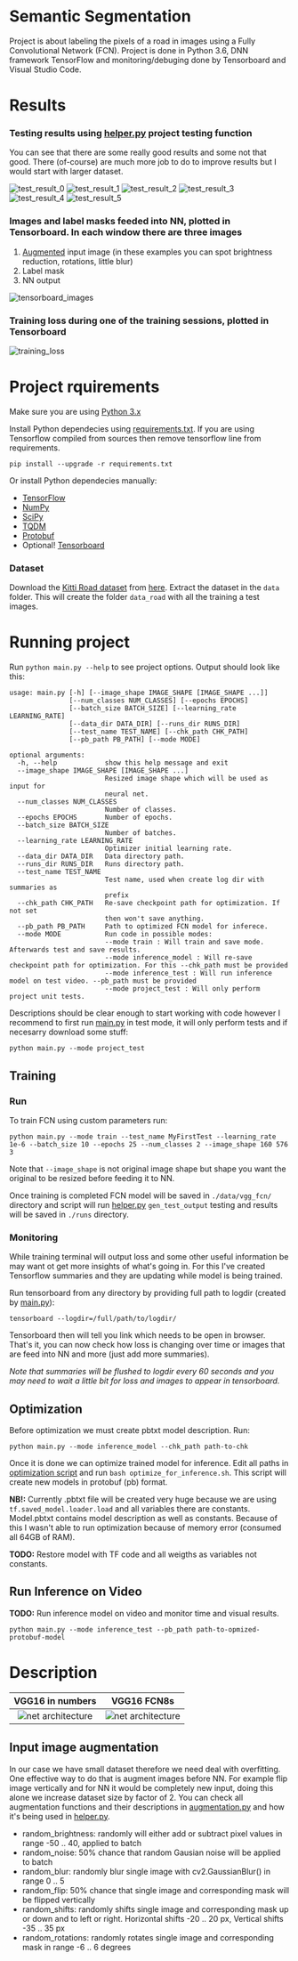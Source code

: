 # Semantic Segmentation

Project is about labeling the pixels of a road in images using a Fully Convolutional Network (FCN). Project is done in Python 3.6, DNN framework TensorFlow and monitoring/debuging done by Tensorboard and Visual Studio Code.

# Results

### Testing results using [helper.py](helper.py) project testing function

You can see that there are some really good results and some not that good. There (of-course) are much more job to do to improve results but I would start with larger dataset.

![test_result_0](test_results/um_000005.png)
![test_result_1](test_results/um_000018.png)
![test_result_2](test_results/um_000032.png)
![test_result_3](test_results/uu_000010.png)
![test_result_4](test_results/uu_000025.png)
![test_result_5](test_results/uu_000030.png)

### Images and label masks feeded into NN, plotted in Tensorboard. In each window there are three images

1. [Augmented](#input-image-augmentation) input image (in these examples you can spot brightness reduction, rotations, little blur)
2. Label mask
3. NN output

![tensorboard_images](images/tensorboard_images.png)

### Training loss during one of the training sessions, plotted in Tensorboard

![training_loss](images/training_loss.png)

# Project rquirements

Make sure you are using [Python 3.x](https://www.python.org/)

Install Python dependecies using [requirements.txt](requirements.txt). If you are using Tensorflow compiled from sources then remove tensorflow line from requirements.

```pip install --upgrade -r requirements.txt```

Or install Python dependecies manually:

 - [TensorFlow](https://www.tensorflow.org/)
 - [NumPy](http://www.numpy.org/)
 - [SciPy](https://www.scipy.org/)
 - [TQDM](https://pypi.python.org/pypi/tqdm)
 - [Protobuf](https://github.com/google/protobuf/tree/master/python)
 - Optional! [Tensorboard](https://www.tensorflow.org/get_started/summaries_and_tensorboard)

### Dataset

Download the [Kitti Road dataset](http://www.cvlibs.net/datasets/kitti/eval_road.php) from [here](http://www.cvlibs.net/download.php?file=data_road.zip).  Extract the dataset in the `data` folder.  This will create the folder `data_road` with all the training a test images.

# Running project

Run `python main.py --help` to see project options. Output should look like this:

```
usage: main.py [-h] [--image_shape IMAGE_SHAPE [IMAGE_SHAPE ...]]
               [--num_classes NUM_CLASSES] [--epochs EPOCHS]
               [--batch_size BATCH_SIZE] [--learning_rate LEARNING_RATE]
               [--data_dir DATA_DIR] [--runs_dir RUNS_DIR]
               [--test_name TEST_NAME] [--chk_path CHK_PATH]
               [--pb_path PB_PATH] [--mode MODE]

optional arguments:
  -h, --help            show this help message and exit
  --image_shape IMAGE_SHAPE [IMAGE_SHAPE ...]
                        Resized image shape which will be used as input for
                        neural net.
  --num_classes NUM_CLASSES
                        Number of classes.
  --epochs EPOCHS       Number of epochs.
  --batch_size BATCH_SIZE
                        Number of batches.
  --learning_rate LEARNING_RATE
                        Optimizer initial learning rate.
  --data_dir DATA_DIR   Data directory path.
  --runs_dir RUNS_DIR   Runs directory path.
  --test_name TEST_NAME
                        Test name, used when create log dir with summaries as
                        prefix
  --chk_path CHK_PATH   Re-save checkpoint path for optimization. If not set
                        then won't save anything.
  --pb_path PB_PATH     Path to optimized FCN model for inferece.
  --mode MODE           Run code in possible modes:
                        --mode train : Will train and save mode. Afterwards test and save results.
                        --mode inference_model : Will re-save checkpoint path for optimization. For this --chk_path must be provided
                        --mode inference_test : Will run inference model on test video. --pb_path must be provided
                        --mode project_test : Will only perform project unit tests.
```

Descriptions should be clear enough to start working with code however I recommend to first run [main.py](main.py) in test mode, it will only perform tests and if necesarry download some stuff:

```
python main.py --mode project_test
```

## Training

### Run

To train FCN using custom parameters run:

```
python main.py --mode train --test_name MyFirstTest --learning_rate 1e-6 --batch_size 10 --epochs 25 --num_classes 2 --image_shape 160 576 3
```

Note that `--image_shape` is not original image shape but shape you want the original to be resized before feeding it to NN.

Once training is completed FCN model will be saved in `./data/vgg_fcn/` directory and script will run [helper.py](helper.py) `gen_test_output` testing and results will be saved in `./runs` directory.

### Monitoring

While training terminal will output loss and some other useful information be may want ot get more insights of what's going in. For this I've created Tensorflow summaries and they are updating while model is being trained.

Run tensorboard from any directory by providing full path to logdir (created by [main.py](main.py)):

```
tensorboard --logdir=/full/path/to/logdir/
```

Tensorboard then will tell you link which needs to be open in browser. That's it, you can now check how loss is changing over time or images that are feed into NN and more (just add more summaries).

_Note that summaries will be flushed to logdir every 60 seconds and you may need to wait a little bit for loss and images to appear in tensorboard._ 

## Optimization

Before optimization we must create pbtxt model description. Run:

```
python main.py --mode inference_model --chk_path path-to-chk
```

Once it is done we can optimize trained model for inference. Edit all paths in [optimization script](optimize_for_inference.sh) and run `bash optimize_for_inference.sh`. This script will create new models in protobuf (pb) format.

__NB!:__ Currently .pbtxt file will be created very huge because we are using `tf.saved_model.loader.load` and all variables there are constants. Model.pbtxt contains model description as well as constants. Because of this I wasn't able to run optimization because of memory error (consumed all 64GB of RAM).

__TODO:__ Restore model with TF code and all weigths as variables not constants.

## Run Inference on Video

__TODO:__ Run inference model on video and monitor time and visual results.

```
python main.py --mode inference_test --pb_path path-to-opmized-protobuf-model
```

# Description

VGG16 in numbers           |  VGG16 FCN8s
:-------------------------:|:-------------------------:
![net architecture](images/vgg16_in_numbers.png)  |  ![net architecture](images/vgg16_fcn_architecture.png)

## Input image augmentation

In our case we have small dataset therefore we need deal with overfitting. One effective way to do that is augment images before NN. For example flip image vertically and for NN it would be completely new input, doing this alone we increase dataset size by factor of 2. You can check all augmentation functions and their descriptions in [augmentation.py](augmentation.py) and how it's being used in [helper.py](helper.py).

 - random_brightness: randomly will either add or subtract pixel values in range -50 .. 40, applied to batch
 - random_noise: 50% chance that random Gausian noise will be applied to batch
 - random_blur: randomly blur single image with cv2.GaussianBlur() in range 0 .. 5
 - random_flip: 50% chance that single image and corresponding mask will be flipped vertically
 - random_shifts: randomly shifts single image and corresponding mask up or down and to left or right. Horizontal shifts -20 .. 20 px, Vertical shifts -35 .. 35 px
 - random_rotations: randomly rotates single image and corresponding mask in range -6 .. 6 degrees